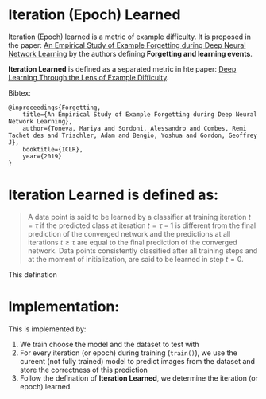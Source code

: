 # Iteration (Epoch) Learned
Iteration (Epoch) learned is a metric of example difficulty.
It is proposed in the paper: [An Empirical Study of Example Forgetting during Deep Neural Network Learning](https://arxiv.org/abs/1812.05159) by the authors defining **Forgetting and learning events**.

**Iteration Learned** is defined as a separated metric in hte paper: [Deep Learning Through the Lens of Example Difficulty](https://arxiv.org/abs/2106.09647).

Bibtex: 
```
@inproceedings{Forgetting,
    title={An Empirical Study of Example Forgetting during Deep Neural Network Learning},
    author={Toneva, Mariya and Sordoni, Alessandro and Combes, Remi Tachet des and Trischler, Adam and Bengio, Yoshua and Gordon, Geoffrey J},
    booktitle={ICLR},
    year={2019}
}
```
# **Iteration Learned** is defined as: 

> A data point is said to be learned by a classifier at training iteration $t = \tau$ if the predicted
class at iteration $t = \tau − 1$ is different from the final prediction of the converged network and the
predictions at all iterations $t ≥ \tau$ are equal to the final prediction of the converged network. Data
points consistently classified after all training steps and at the moment of initialization, are said to be
learned in step $t = 0$.

This defination 

# Implementation:

This is implemented by: 

1. We train choose the model and the dataset to test with
2. For every iteration (or epoch) during training (`train()`), we use the cureent (not fully trained) model to predict images from the dataset and store the correctness of this prediction
3. Follow the defination of **Iteration Learned**, we determine the iteration (or epoch) learned.
